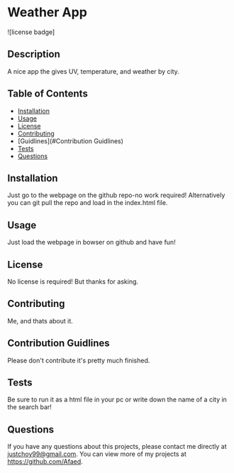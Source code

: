 # Weather App
  ![license badge] 

  ## Description 
  A nice app the gives UV, temperature, and weather by city.
  ## Table of Contents
  * [Installation](#installation)
  * [Usage](#usage)
  * [License](#license)
  * [Contributing](#contributing)
  * [Guidlines](#Contribution Guidlines)
  * [Tests](#tests)
  * [Questions](#questions)
  
  ## Installation 
  
  Just go to the webpage on the github repo-no work required! Alternatively you can git pull the repo and load in the index.html file.

  ## Usage 

  Just load the webpage in bowser on github and have fun!

  ## License 

  No license is required! But thanks for asking.

  ## Contributing 

  Me, and thats about it.

  ## Contribution Guidlines

  Please don't contribute it's pretty much finished.

  ## Tests

  Be sure to run it as a html file in your pc or write down the name of a city in the search bar!

  ## Questions

  If you have any questions about this projects, please contact me directly at justchoy99@gmail.com. You can view more of my projects at https://github.com/Afaed.
